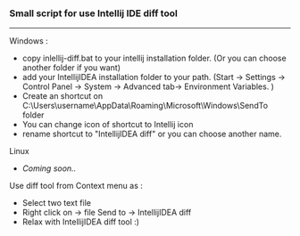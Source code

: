 ### Small script for use Intellij IDE diff tool 

***

Windows : 
* copy inlellij-diff.bat to your intellij installation folder. (Or you can choose another folder if you want)
* add your IntellijIDEA installation folder to your path. (Start -> Settings -> Control Panel -> System -> Advanced tab-> Environment Variables. ) 
* Create an shortcut on C:\Users\username\AppData\Roaming\Microsoft\Windows\SendTo folder
* You can change icon of shortcut to Intellij icon 
* rename shortcut to "IntellijIDEA diff" or you can choose another name. 



Linux 
* _Coming soon.._



Use diff tool from Context menu as :
* Select two text file 
* Right click on -> file Send to -> IntellijIDEA diff
* Relax with IntellijIDEA diff tool :)
